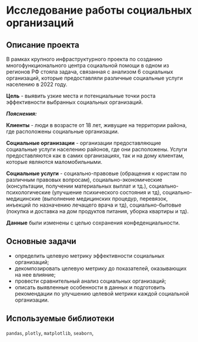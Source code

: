 
# Исследование работы социальных организаций

## Описание проекта

В рамках крупного инфраструктурного проекта по созданию многофункционального центра социальной помощи в одном из регионов РФ стояла задача, связанная с анализом 6 социальных организаций, которые предоставляли различные социальные услуги населению в 2022 году.

**Цель** - выявить узкие места и потенциальные точки роста эффективности выбранных социальных организаций.

***Пояснения:***

**Клиенты** - люди в возрасте от 18 лет, живущие на территории района, где расположены социальные организации.

**Социальные организации** - организации предоставляющие социальные услуги населению районов, где они расположены. Услуги предоставляются как в самих организациях, так и на дому клиентам, которые являются маломобильными.

**Социальные услуги** - социально-правовые (обращения к юристам по различным правовых вопросам), социально-экономические (консультации, получении материальных выплат и тд.), социально-психологические (улучшение психического состояния и тд), социально-медицинские (выполнение медицинских процедур, перевязок, инъекций по назначению лечащего врача и тд), социально-бытовые (покупка и доставка на дом продуктов питания, уборка квартиры и тд).

**Данные** были изменены с целью сохранения конфеденциальности.

## Основные задачи
- определить целевую метрику эффективности социальных организаций;
- декомпозировать целевую метрику до показателей, оказывающих на нее влияние;
- провести сравнительный анализ социальных организаций;
- описать выявленные особенности в данных и подготовить рекомендации по улучшению целевой метрики каждой социальной организации.

## Используемые библиотеки
<code>pandas</code>, <code>plotly</code>, <code>matplotlib</code>, <code>seaborn</code>,
